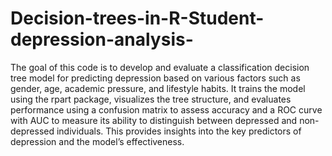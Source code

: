 # Decision-trees-in-R-Student-depression-analysis-

The goal of this code is to develop and evaluate a classification decision tree model for predicting depression based on various factors such as gender, age, academic pressure, and lifestyle habits. It trains the model using the rpart package, visualizes the tree structure, and evaluates performance using a confusion matrix to assess accuracy and a ROC curve with AUC to measure its ability to distinguish between depressed and non-depressed individuals. This provides insights into the key predictors of depression and the model’s effectiveness.
